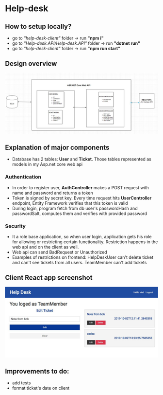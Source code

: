 # Help-desk

## How to setup locally?
- go to _"help-desk-client"_ folder -> run **"npm i"** 
- go to _"Help-desk.API/Help-desk.API"_ folder -> run **"dotnet run"** 
- go to _"help-desk-client"_ folder -> run **"npm run start"** 

## Design overview
![Schema](https://raw.githubusercontent.com/kyrylo-1/Help-desk/master/components.JPG)

## Explanation of major components
- Database has 2 tables: **User** and **Ticket**. Those tables represented as models in my Asp.net core web api
### Authentication
- In order to register user, **AuthController** makes a POST request with name and password and returns a token 
- Token is signed by secret key. Every time request hits **UserController** endpoint, Entity Framework verifies that this token is valid
- During login, program fetch from db user's passwordHash and passwordSalt, computes them and verifies with provided password
### Security
- It a role base application, so when user login, application gets his role for allowing or restricting certain functionality. Restriction happens in the web api and on the client as well.
- Web api can send BadRequest or Unauthorized
- Examples of restrictions on frontend: HelpDeskUser can't delete ticket and can't see tickets from all users. TeamMember can't add tickets



## Client React app screenshot
![Snapshot](https://raw.githubusercontent.com/kyrylo-1/Help-desk/master/Capture.JPG)

## Improvements to do:
- add tests
- format ticket's date on client 
